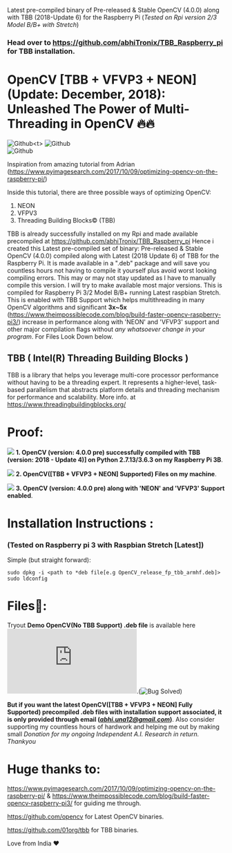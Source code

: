 Latest pre-compiled binary of Pre-released & Stable OpenCV (4.0.0) along with TBB (2018-Update 6) for the Raspberry Pi (*Tested on Rpi version 2/3 Model B/B+ with Stretch*)

### Head over to https://github.com/abhiTronix/TBB_Raspberry_pi for TBB installation.

# OpenCV [TBB + VFVP3 + NEON] (Update: December, 2018): **Unleashed The Power of Multi-Threading in OpenCV 🔥🔥**

![Github](https://img.shields.io/badge/OpenCV-Stable%20%20%7C%20Pre%20(4.0.0)-orange.svg?longCache=true&style=for-the-badge)<t>
![Github](https://img.shields.io/badge/TBB-2018%20Update%206-yellow.svg?longCache=true&style=for-the-badge)<br>
![Github](https://img.shields.io/badge/Platform-Raspberry%20Pi%202/3-blue.svg?longCache=true&style=for-the-badge)<br>

Inspiration from amazing tutorial from Adrian (https://www.pyimagesearch.com/2017/10/09/optimizing-opencv-on-the-raspberry-pi/)

Inside this tutorial, there are three possible ways of optimizing OpenCV:

1. NEON 
2. VFPV3 
3. Threading Building Blocks©️ (TBB)

TBB is already successfully installed on my Rpi and made available precompiled at  https://github.com/abhiTronix/TBB_Raspberry_pi
Hence i created this Latest pre-compiled set of binary: Pre-released & Stable OpenCV (4.0.0) compiled along with Latest (2018 Update 6) of TBB for the Raspberry Pi. It is made available in a ".deb" package and will save you countless hours not having to compile it yourself plus avoid worst looking compiling errors. This may or may not stay updated as I have to manually compile this version. I will try to make available most major versions. This is compiled for Raspberry Pi 3/2 Model B/B+ running Latest raspbian Stretch. This is enabled with TBB Support which helps multithreading in many OpenCV algorithms and significant **3x~5x** (https://www.theimpossiblecode.com/blog/build-faster-opencv-raspberry-pi3/) increase in performance along with 'NEON' and 'VFVP3' support and other major compilation flags without _any whatsoever change in your program_.
For Files Look Down below.


## TBB ( Intel(R) Threading Building Blocks )
TBB is a library that helps you leverage multi-core processor performance without having to be a threading expert. It represents a higher-level, task-based parallelism that abstracts platform details and threading mechanism for performance and scalability.
More info. at https://www.threadingbuildingblocks.org/

# Proof:

![](https://github.com/abhiTronix/OpenCV_Raspberry_pi_TBB/blob/master/Latest.gif)
**1. OpenCV (version: 4.0.0 pre) successfully compiled with TBB (version: 2018 - Update 4)] on Python 2.7.13/3.6.3 on my Raspberry Pi 3B**.

![](https://github.com/abhiTronix/OpenCV_Raspberry_pi_TBB/blob/master/Files.png)
**2. OpenCV([TBB + VFVP3 + NEON] Supported) Files on my machine**.

![](https://github.com/abhiTronix/OpenCV_Raspberry_pi_TBB/blob/master/Screenshot.png)
**3. OpenCV (version: 4.0.0 pre) along with 'NEON' and 'VFVP3' Support enabled**.

# Installation Instructions :
### (Tested on Raspberry pi 3 with Raspbian Stretch [Latest])
Simple (but straight forward):
  ```
sudo dpkg -i <path to *deb file[e.g OpenCV_release_fp_tbb_armhf.deb]>
sudo ldconfig

  ```
# Files📂:
Tryout **Demo OpenCV(No TBB Support) .deb file** is available here ![opencv_4.0.0-pre-demo_armhf.deb](https://github.com/abhiTronix/OpenCV_Raspberry_pi_TBB/blob/master/opencv_4.0.0-pre-demo_armhf.deb).(![**Bug Solved**](https://github.com/abhiTronix/OpenCV_Raspberry_pi_TBB/issues/1#issue-391020295)) <br>

**But if you want the latest OpenCV([TBB + VFVP3 + NEON] Fully Supported) precompiled .deb files with installation support associated, it is only provided through email (*abhi.una12@gmail.com*)**. Also consider supporting my countless hours of hardwork and helping me out by making small *Donation for my ongoing Independent A.I. Research in return. Thankyou*

# Huge thanks to:
https://www.pyimagesearch.com/2017/10/09/optimizing-opencv-on-the-raspberry-pi/ & https://www.theimpossiblecode.com/blog/build-faster-opencv-raspberry-pi3/ for guiding me through.

https://github.com/opencv for Latest OpenCV binaries.

https://github.com/01org/tbb for TBB binaries.

Love from India ❤️
